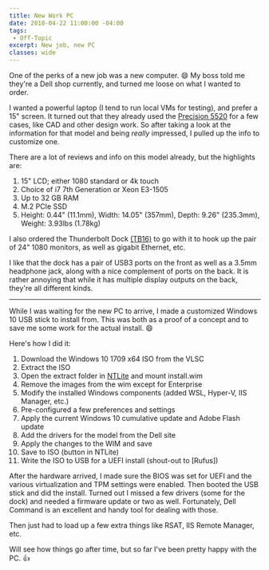 ```yaml
---
title: New Work PC
date: 2018-04-22 11:00:00 -04:00
tags:
 - Off-Topic
excerpt: New job, new PC
classes: wide
---
```


One of the perks of a new job was a new computer. :smile:
My boss told me they're a Dell shop currently, and turned me loose on what I wanted to order.

I wanted a powerful laptop (I tend to run local VMs for testing), and prefer a 15" screen. It turned out that they already used the [Precision 5520][5520-link] for a few cases, like CAD and other design work. So after taking a look at the information for that model and being *really* impressed, I pulled up the info to customize one.

There are a lot of reviews and info on this model already, but the highlights are:

1. 15" LCD; either 1080 standard or 4k touch
2. Choice of i7 7th Generation or Xeon E3-1505
3. Up to 32 GB RAM
4. M.2 PCIe SSD
5. Height: 0.44" (11.1mm), Width: 14.05" (357mm), Depth: 9.26" (235.3mm), Weight: 3.93lbs (1.78kg)

I also ordered the Thunderbolt Dock [(TB16)][tb16-link] to go with it to hook up the pair of 24" 1080 monitors, as well as gigabit Ethernet, etc.

I like that the dock has a pair of USB3 ports on the front as well as a 3.5mm headphone jack, along with a nice complement of ports on the back.
It is rather annoying that while it has multiple display outputs on the back, they're all different kinds.

---
While I was waiting for the new PC to arrive, I made a customized Windows 10 USB stick to install from. This was both as a proof of a concept and to save me some work for the actual install. :smile:

Here's how I did it:

1. Download the Windows 10 1709 x64 ISO from the VLSC
2. Extract the ISO
3. Open the extract folder in [NTLite][ntlite-link] and mount install.wim
4. Remove the images from the wim except for Enterprise
5. Modify the installed Windows components (added WSL, Hyper-V, IIS Manager, etc.)
6. Pre-configured a few preferences and settings
7. Apply the current Windows 10 cumulative update and Adobe Flash update
8. Add the drivers for the model from the Dell site
9. Apply the changes to the WIM and save
10. Save to ISO (button in NTLite)
11. Write the ISO to USB for a UEFI install (shout-out to [Rufus])

After the hardware arrived, I made sure the BIOS was set for UEFI and the various virtualization and TPM settings were enabled.
Then booted the USB stick and did the install.
Turned out I missed a few drivers (some for the dock) and needed a firmware update or two as well.
Fortunately, Dell Command is an excellent and handy tool for dealing with those.

Then just had to load up a few extra things like RSAT, IIS Remote Manager, etc.

Will see how things go after time, but so far I've been pretty happy with the PC. :thumbsup:

[5520-link]: http://www.dell.com/en-us/work/shop/cty/pdp/spd/precision-15-5520-laptop#features
[tb16-link]:http://www.dell.com/en-us/shop/dell-business-thunderbolt-dock-tb16-with-240w-adapter/apd/452-bcnu/pc-accessories#overview
[ntlite-link]:https://www.ntlite.com/
[rufus-link]:https://rufus.akeo.ie/
